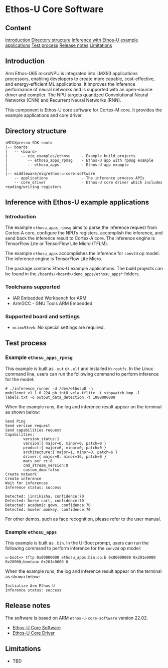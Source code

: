 # Ethos-U Core Software

## Content

[Introduction](#introduction)
[Directory structure](#directory-structure)
[Inference with Ethos-U example applications](#inference-with-ethos-u-example-applications)
[Test process](#test-process)
[Release notes](#release-notes)
[Limitations](#limitations)

## Introduction

Arm Ethos-U65 microNPU is integrated into i.MX93 applications processors, enabling developers to create more capable, cost-effective, and energy-efficient ML applications. It improves the inference performance of neural networks and is supported with an open-source driver and compiler. The NPU targets quantized Convolutional Neural Networks (CNN) and Recurrent Neural Networks (RNN).

This component is Ethos-U core software for Cortex-M core. It provides the example applications and core driver.

## Directory structure

```
<MCUXpresso-SDK-root>
|-- boards
|   -- <board>
|      -- eiq_examples/ethosu     - Example build projects
|         -- ethosu_apps_rpmsg    - Ethos-U app with rpmsg example
|         -- ethosu_apps          - Ethos-U app example
|
|-- middleware/eiq/ethos-u-core-software
    -- applications               - The inference process APIs
    -- core_driver                - Ethos-U core driver which includes reading/writing registers
```

## Inference with Ethos-U example applications

### Introduction

The example `ethosu_apps_rpmsg` aims to parse the inference request from Cortex-A core, configure the NPU’s registers, accomplish the inference, and send back the inference result to Cortex-A core. The inference engine is TensorFlow Lite or TensorFlow Lite Micro (TFLM).

The example `ethosu_apps` accomplishes the inference for `conv2d` op model. The inference engine is TensorFlow Lite Micro.

The package contains Ethos-U example applications. The build projects can be found in the `/boards/<board>/demo_apps/ethosu_apps*` folders.

### Toolchains supported

- IAR Embedded Workbench for ARM
- ArmGCC - GNU Tools ARM Embedded

### Supported board and settings

- `mcimx93evk`: No special settings are required.

## Test process

### Example `ethosu_apps_rpmsg`

This example is built as `.out` or `.elf` and installed in `rootfs`. In the Linux command line, users can run the following command to perform inference for the model:

```
# ./inference_runner -d /dev/ethosu0 -n mobilenet_v1_1.0_224_pb_int8_vela.tflite -i stopwatch.bmp -l labels.txt -o output_data_detection -t 1080000000
```

When the example runs, the log and inference result appear on the terminal as shown below:

```
Send Ping
Send version request
Send capabilities request
Capabilities:
        version_status:1
        version:{ major=0, minor=0, patch=0 }
        product:{ major=6, minor=0, patch=0 }
        architecture:{ major=1, minor=0, patch=6 }
        driver:{ major=0, minor=16, patch=0 }
        macs_per_cc:8
        cmd_stream_version:0
        custom_dma:false
Create network
Create inference
Wait for inferences
Inference status: success

Detected: jinrikisha, confidence:70
Detected: horse cart, confidence:70
Detected: academic gown, confidence:70
Detected: howler monkey, confidence:70
```

For other demos, such as face recognition, please refer to the user manual.

### Example `ethosu_apps`

This example is built as `.bin`. In the U-Boot prompt, users can run the following command to perform inference for the `conv2d` op model:

```
u-boot=> tftp 0x80000000 ethosu_apps.bin;cp.b 0x80000000 0x201e0000 0x20000;bootaux 0x201e0000 0
```

When the example runs, the log and inference result appear on the terminal as shown below:

```
Initialize Arm Ethos-U
Inference status: success
```

## Release notes

The software is based on ARM `ethos-u-core-software` version 22.02.

- [Ethos-U Core Software](http://git.mlplatform.org/ml/ethos-u/ethos-u-core-software.git)
- [Ethos-U Core Driver](http://git.mlplatform.org/ml/ethos-u/ethos-u-core-driver.git)

## Limitations

- TBD


